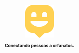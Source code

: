 <p align="center">
  <img src="./src/images/map-marker@2x.png" alt="Happy" />
</p>

<p align="center">
  <b>Conectando pessoas a orfanatos.</b>
</p>